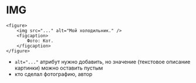 # IMG

    <figure>
        <img src="..." alt="Мой холодильник." />
        <figcaption>
            Фото: Кот.
        </figcaption>
    </figure>

- `alt="..."` атрибут нужно добавить, но значение (текстовое описание картинки) можно оставить пустым
- кто сделал фотографию, автор
